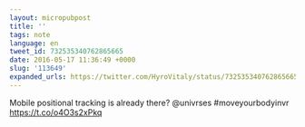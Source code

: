 ```yaml
---
layout: micropubpost
title: ''
tags: note
language: en
tweet_id: 732535340762865665
date: 2016-05-17 11:36:49 +0000
slug: '113649'
expanded_urls: https://twitter.com/HyroVitaly/status/732535340762865665/photo/1
---
```

Mobile positional tracking is already there? @univrses #moveyourbodyinvr https://t.co/o4O3s2xPkq
